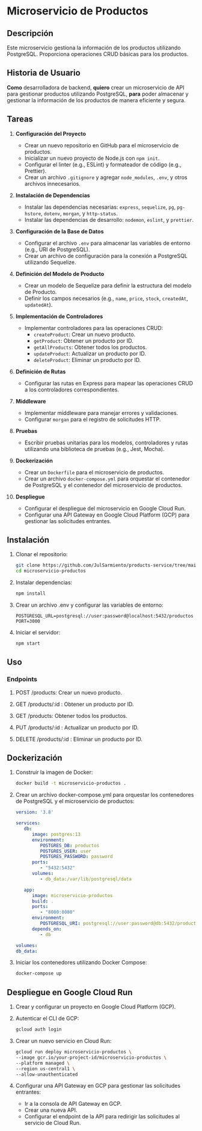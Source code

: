 # Microservicio de Productos

## Descripción

Este microservicio gestiona la información de los productos utilizando PostgreSQL. Proporciona operaciones CRUD básicas para los productos.

## Historia de Usuario

**Como** desarrolladora de backend, **quiero** crear un microservicio de API para gestionar productos utilizando PostgreSQL, **para** poder almacenar y gestionar la información de los productos de manera eficiente y segura.

## Tareas

1. **Configuración del Proyecto**
    - Crear un nuevo repositorio en GitHub para el microservicio de productos.
    - Inicializar un nuevo proyecto de Node.js con `npm init`.
    - Configurar el linter (e.g., ESLint) y formateador de código (e.g., Prettier).
    - Crear un archivo `.gitignore` y agregar `node_modules`, `.env`, y otros archivos innecesarios.

2. **Instalación de Dependencias**
    - Instalar las dependencias necesarias: `express`, `sequelize`, `pg`, `pg-hstore`, `dotenv`, `morgan`, y `http-status`.
    - Instalar las dependencias de desarrollo: `nodemon`, `eslint`, y `prettier`.

3. **Configuración de la Base de Datos**
    - Configurar el archivo `.env` para almacenar las variables de entorno (e.g., URI de PostgreSQL).
    - Crear un archivo de configuración para la conexión a PostgreSQL utilizando Sequelize.

4. **Definición del Modelo de Producto**
    - Crear un modelo de Sequelize para definir la estructura del modelo de Producto.
    - Definir los campos necesarios (e.g., `name`, `price`, `stock`, `createdAt`, `updatedAt`).

5. **Implementación de Controladores**
    - Implementar controladores para las operaciones CRUD:
        - `createProduct`: Crear un nuevo producto.
        - `getProduct`: Obtener un producto por ID.
        - `getAllProducts`: Obtener todos los productos.
        - `updateProduct`: Actualizar un producto por ID.
        - `deleteProduct`: Eliminar un producto por ID.

6. **Definición de Rutas**
    - Configurar las rutas en Express para mapear las operaciones CRUD a los controladores correspondientes.

7. **Middleware**
    - Implementar middleware para manejar errores y validaciones.
    - Configurar `morgan` para el registro de solicitudes HTTP.

8. **Pruebas**
    - Escribir pruebas unitarias para los modelos, controladores y rutas utilizando una biblioteca de pruebas (e.g., Jest, Mocha).

9. **Dockerización**
    - Crear un `Dockerfile` para el microservicio de productos.
    - Crear un archivo `docker-compose.yml` para orquestar el contenedor de PostgreSQL y el contenedor del microservicio de productos.

10. **Despliegue**
    - Configurar el despliegue del microservicio en Google Cloud Run.
    - Configurar una API Gateway en Google Cloud Platform (GCP) para gestionar las solicitudes entrantes.

## Instalación

1. Clonar el repositorio:
   ```bash
   git clone https://github.com/JulSarmiento/products-service/tree/main
   cd microservicio-productos

2. Instalar dependencias:

   ```bash
   npm install

3. Crear un archivo .env y configurar las variables de entorno:

   ```env
   POSTGRESQL_URL=postgresql://user:password@localhost:5432/productos
   PORT=3000

4. Iniciar el servidor:

   ```bash
   npm start

## Uso

### Endpoints

1. POST /products: Crear un nuevo producto.

2. GET /products/:id : Obtener un producto por ID.

3. GET /products: Obtener todos los productos.

4. PUT /products/:id : Actualizar un producto por ID.

5. DELETE /products/:id : Eliminar un producto por ID.

## Dockerización

1. Construir la imagen de Docker:

   ```bash
   docker build -t microservicio-productos .

2. Crear un archivo docker-compose.yml para orquestar los contenedores de PostgreSQL y el microservicio de productos:

   ```yaml
   version: '3.8'

   services:
      db:
         image: postgres:13
         environment:
            POSTGRES_DB: productos
            POSTGRES_USER: user
            POSTGRES_PASSWORD: password
         ports:
            - "5432:5432"
         volumes:
            - db_data:/var/lib/postgresql/data

      app:
         image: microservicio-productos
         build: .
         ports:
            - "8080:8080"
         environment:
            POSTGRESQL_URI: postgresql://user:password@db:5432/productos
         depends_on:
            - db

   volumes:
   db_data:

3. Iniciar los contenedores utilizando Docker Compose:

   ```bash
   docker-compose up


## Despliegue en Google Cloud Run

1. Crear y configurar un proyecto en Google Cloud Platform (GCP).

2. Autenticar el CLI de GCP:

   ```bash
   gcloud auth login

3. Crear un nuevo servicio en Cloud Run:

   ```bash
   gcloud run deploy microservicio-productos \
   --image gcr.io/your-project-id/microservicio-productos \
   --platform managed \
   --region us-central1 \
   --allow-unauthenticated

4. Configurar una API Gateway en GCP para gestionar las solicitudes entrantes:

   - Ir a la consola de API Gateway en GCP.
   - Crear una nueva API.
   - Configurar el endpoint de la API para redirigir las solicitudes al servicio de Cloud Run.
